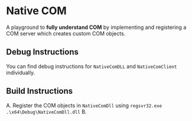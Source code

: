 # Native COM
A playground to **fully understand COM** by implementing and registering a COM server which creates custom COM objects.

## Debug Instructions 
You can find debug instructions for `NativeComDLL` and `NativeComClient` individually.

## Build Instructions

A. Register the COM objects in `NativeComDll` using `regsvr32.exe .\x64\Debug\NativeComDll.dll`
B. 
